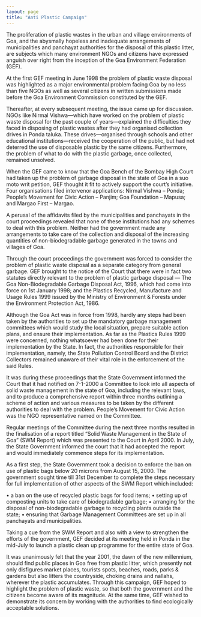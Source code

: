 ```yaml
---
layout: page
title: "Anti Plastic Campaign"
---
```




The proliferation of plastic wastes in the urban and village environments of Goa, and the abysmally hopeless and inadequate arrangements of municipalities and panchayat authorities for the disposal of this plastic litter, are subjects which many environment NGOs and citizens have expressed anguish over right from the inception of the Goa Environment Federation (GEF).

At the first GEF meeting in June 1998 the problem of plastic waste disposal was highlighted as a major environmental problem facing Goa by no less than five NGOs as well as several citizens in written submissions made before the Goa Environment Commission constituted by the GEF.

Thereafter, at every subsequent meeting, the issue came up for discussion. NGOs like Nirmal Vishwa—which have worked on the problem of plastic waste disposal for the past couple of years—explained the difficulties they faced in disposing of plastic wastes after they had organised collection drives in Ponda taluka. These drives—organised through schools and other educational institutions—received the cooperation of the public, but had not deterred the use of disposable plastic by the same citizens. Furthermore, the problem of what to do with the plastic garbage, once collected, remained unsolved.

When the GEF came to know that the Goa Bench of the Bombay High Court had taken up the problem of garbage disposal in the state of Goa in a suo moto writ petition, GEF thought it fit to actively support the court’s initiative. Four organisations filed intervenor applications: Nirmal Vishwa – Ponda; People’s Movement for Civic Action – Panjim; Goa Foundation – Mapusa; and Margao First – Margao.

A perusal of the affidavits filed by the municipalities and panchayats in the court proceedings revealed that none of these institutions had any schemes to deal with this problem. Neither had the government made any arrangements to take care of the collection and disposal of the increasing quantities of non-biodegradable garbage generated in the towns and villages of Goa.

Through the court proceedings the government was forced to consider the problem of plastic waste disposal as a separate category from general garbage. GEF brought to the notice of the Court that there were in fact two statutes directly relevant to the problem of plastic garbage disposal — The Goa Non-Biodegradable Garbage Disposal Act, 1996, which had come into force on 1st January 1998; and the Plastics Recycled, Manufacture and Usage Rules 1999 issued by the Ministry of Environment & Forests under the Environment Protection Act, 1986.

Although the Goa Act was in force from 1998, hardly any steps had been taken by the authorities to set up the mandatory garbage management committees which would study the local situation, prepare suitable action plans, and ensure their implementation. As far as the Plastics Rules 1999 were concerned, nothing whatsoever had been done for their implementation by the State. In fact, the authorities responsible for their implementation, namely, the State Pollution Control Board and the District Collectors remained unaware of their vital role in the enforcement of the said Rules.

It was during these proceedings that the State Government informed the Court that it had notified on 7-1-2000 a Committee to look into all aspects of solid waste management in the state of Goa, including the relevant laws, and to produce a comprehensive report within three months outlining a scheme of action and various measures to be taken by the different authorities to deal with the problem. People’s Movement for Civic Action was the NGO representative named on the Committee.

Regular meetings of the Committee during the next three months resulted in the finalisation of a report titled “Solid Waste Management in the State of Goa” (SWM Report) which was presented to the Court in April 2000. In July, the State Government informed the court that it had accepted the report and would immediately commence steps for its implementation.

As a first step, the State Government took a decision to enforce the ban on use of plastic bags below 20 microns from August 15, 2000. The government sought time till 31st December to complete the steps necessary for full implementation of other aspects of the SWM Report which included:

• a ban on the use of recycled plastic bags for food items;
• setting up of composting units to take care of biodegradable garbage;
• arranging for the disposal of non-biodegradable garbage to recycling plants outside the state;
• ensuring that Garbage Management Committees are set up in all panchayats and municipalities.

Taking a cue from the SWM Report and also with a view to strengthen the efforts of the government, GEF decided at its meeting held in Ponda in the mid-July to launch a plastic clean up programme for the entire state of Goa.

It was unanimously felt that the year 2001, the dawn of the new millennium, should find public places in Goa free from plastic litter, which presently not only disfigures market places, tourists spots, beaches, roads, parks & gardens but also litters the countryside, choking drains and nallahs, wherever the plastic accumulates. Through this campaign, GEF hoped to highlight the problem of plastic waste, so that both the government and the citizens become aware of its magnitude. At the same time, GEF wished to demonstrate its concern by working with the authorities to find ecologically acceptable solutions.